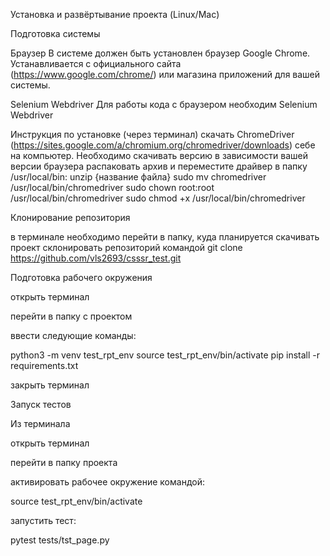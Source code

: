 Установка и развёртывание проекта (Linux/Mac)

Подготовка системы



Браузер
В системе должен быть установлен браузер Google Chrome. Устанавливается с официального сайта (https://www.google.com/chrome/) или магазина приложений для вашей системы.



Selenium Webdriver
Для работы кода с браузером необходим Selenium Webdriver



Инструкция по установке (через терминал)
скачать ChromeDriver (https://sites.google.com/a/chromium.org/chromedriver/downloads) себе на компьютер. Необходимо скачивать версию в зависимости вашей версии браузера
распаковать архив и переместите драйвер в папку /usr/local/bin:
  unzip {название файла}
  sudo mv chromedriver /usr/local/bin/chromedriver
  sudo chown root:root /usr/local/bin/chromedriver
  sudo chmod +x /usr/local/bin/chromedriver



Клонирование репозитория

  в терминале необходимо перейти в папку, куда планируется скачивать проект
  склонировать репозиторий командой git clone https://github.com/vls2693/csssr_test.git
  
Подготовка рабочего окружения

открыть терминал

перейти в папку с проектом

ввести следующие команды:

  python3 -m venv test_rpt_env
  source test_rpt_env/bin/activate
  pip install -r requirements.txt

закрыть терминал

Запуск тестов

Из терминала

открыть терминал

перейти в папку проекта

активировать рабочее окружение командой:

  source test_rpt_env/bin/activate

запустить тест:

  pytest tests/tst_page.py